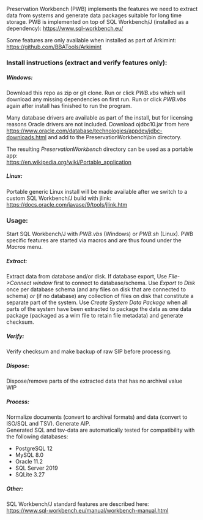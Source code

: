 Preservation Workbench (PWB) implements the features we need to extract data from systems and generate data packages suitable for long time storage. 
PWB is implemented on top of SQL Workbench/J (installed as a dependency): 
https://www.sql-workbench.eu/

Some features are only available when installed as part of Arkimint:  
https://github.com/BBATools/Arkimint


### Install instructions (extract and verify features only):

##### Windows:
Download this repo as zip or git clone.
Run or click *PWB.vbs* which will download any missing dependencies on first run.
Run or click *PWB.vbs* again after install has finished to run the program.

Many database drivers are available as part of the install, but for licensing reasons Oracle drivers are not included. Download ojdbc10.jar from here https://www.oracle.com/database/technologies/appdev/jdbc-downloads.html
and add to the PreservationWorkbench\bin directory.

The resulting *PreservationWorkbench* directory can be used as a portable app:  
https://en.wikipedia.org/wiki/Portable_application


##### Linux:
Portable generic Linux install will be made available after we switch to a custom SQL Workbench/J build with jlink:
https://docs.oracle.com/javase/9/tools/jlink.htm 



### Usage:
Start SQL Workbench/J with  *PWB.vbs* (Windows) or  *PWB.sh* (Linux).
PWB specific features are started via macros and are thus found under the *Macros* menu. 
##### Extract:
Extract data from database and/or disk.
If database export, Use *File->Connect window* first to connect to database/schema.
Use *Export to Disk* once per database schema (and any files on disk that are connected to schema) *or* (if no database) any collection of files on disk that constitute a separate part of the system.
Use *Create System Data Package* when all parts of the system have been extracted to package the data as one data package (packaged as a wim file to retain file metadata) and generate checksum. 

##### Verify:
Verify checksum and make backup of raw SIP before processing.
##### Dispose:
Dispose/remove parts of the extracted data that has no archival value  
WIP

##### Process:
Normalize documents (convert to archival formats) and data (convert to ISO/SQL and TSV). Generate AIP.  
Generated SQL and tsv-data are automatically tested for compatibility with the following databases:
- PostgreSQL 12  
- MySQL 8.0  
- Oracle 11.2  
- SQL Server 2019  
- SQLite 3.27

##### Other:
SQL Workbench/J standard features are described here:  
https://www.sql-workbench.eu/manual/workbench-manual.html
